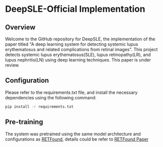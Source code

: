 # DeepSLE-Official Implementation

## Overview
Welcome to the GitHub repository for DeepSLE, the implementation of the paper titled "A deep learning system for detecting systemic lupus erythematosus and related complications from retinal images". This project detects systemic lupus erythematosus(SLE), lupus retinopathy(LR), and lupus nephritis(LN) using deep learning techniques. This paper is under review.

## Configuration
Please refer to the requirements.txt file, and install the necessary dependencies using the following command:
```bash
pip install -r requirements.txt
```
## Pre-training
The system was pretrained using the same model architecture and configurations as [RETFound](https://github.com/rmaphoh/RETFound_MAE), details could be refer to [RETFound Paper](https://www.nature.com/articles/s41586-023-06555-x)
